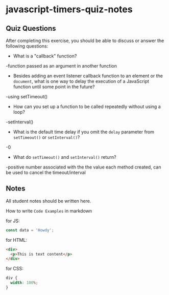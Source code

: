 # javascript-timers-quiz-notes

## Quiz Questions

After completing this exercise, you should be able to discuss or answer the following questions:

- What is a "callback" function?

-function passed as an argument in another function

- Besides adding an event listener callback function to an element or the `document`, what is one way to delay the execution of a JavaScript function until some point in the future?

-using setTimeout()

- How can you set up a function to be called repeatedly without using a loop?

-setInterval()

- What is the default time delay if you omit the `delay` parameter from `setTimeout()` or `setInterval()`?

-0

- What do `setTimeout()` and `setInterval()` return?

-positive number associated with the the value each method created, can be used to cancel the timeout/interval

## Notes

All student notes should be written here.

How to write `Code Examples` in markdown

for JS:

```javascript
const data = 'Howdy';
```

for HTML:

```html
<div>
  <p>This is text content</p>
</div>
```

for CSS:

```css
div {
  width: 100%;
}
```
